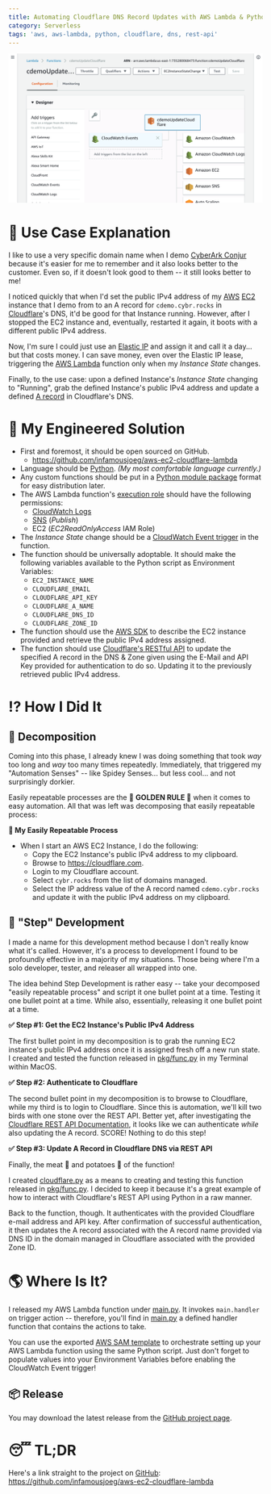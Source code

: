```yaml
---
title: Automating Cloudflare DNS Record Updates with AWS Lambda & Python
category: Serverless
tags: 'aws, aws-lambda, python, cloudflare, dns, rest-api'
---
```

![AWS Lambda Function](/assets/images/cdemoupdatecloudflare-screenshot.png)

# 📢 Use Case Explanation

I like to use a very specific domain name when I demo [CyberArk Conjur](https://conjur.org) because it's easier for me to remember and it also looks better to the customer.  Even so, if it doesn't look good to them -- it still looks better to me!

I noticed quickly that when I'd set the public IPv4 address of my [AWS](https://aws.amazon.com) [EC2](https://aws.amazon.com/ec2/) instance that I demo from to an A record for `cdemo.cybr.rocks` in [Cloudflare](https://cloudflare.com)'s DNS, it'd be good for that Instance running.  However, after I stopped the EC2 instance and, eventually, restarted it again, it boots with a different public IPv4 address.

Now, I'm sure I could just use an [Elastic IP](https://docs.aws.amazon.com/AWSEC2/latest/UserGuide/elastic-ip-addresses-eip.html) and assign it and call it a day... but that costs money.  I can save money, even over the Elastic IP lease, triggering the [AWS Lambda](https://aws.amazon.com/lambda/) function only when my _Instance State_ changes.

Finally, to the use case: upon a defined Instance's _Instance State_ changing to "Running", grab the defined Instance's public IPv4 address and update a defined [A record](https://support.dnsimple.com/articles/a-record/) in Cloudflare's DNS.  

# 🤖 My Engineered Solution

* First and foremost, it should be open sourced on GitHub.
  * <https://github.com/infamousjoeg/aws-ec2-cloudflare-lambda>
* Language should be [Python](https://www.python.org/). _(My most comfortable language currently.)_
* Any custom functions should be put in a [Python module package](https://docs.python.org/2/tutorial/modules.html) format for easy distribution later.
* The AWS Lambda function's [execution role](https://docs.aws.amazon.com/lambda/latest/dg/intro-permission-model.html#lambda-intro-execution-role) should have the following permissions:
  * [CloudWatch Logs](https://docs.aws.amazon.com/AmazonCloudWatch/latest/logs/WhatIsCloudWatchLogs.html)
  * [SNS](https://aws.amazon.com/sns/) (_Publish_)
  * EC2 (_EC2ReadOnlyAccess_ IAM Role)
* The _Instance State_ change should be a [CloudWatch Event trigger](https://docs.aws.amazon.com/AmazonCloudWatch/latest/events/Create-CloudWatch-Events-Rule.html) in the function.
* The function should be universally adoptable.  It should make the following variables available to the Python script as Environment Variables:
  * `EC2_INSTANCE_NAME`
  * `CLOUDFLARE_EMAIL`
  * `CLOUDFLARE_API_KEY`
  * `CLOUDFLARE_A_NAME`
  * `CLOUDFLARE_DNS_ID`
  * `CLOUDFLARE_ZONE_ID`
* The function should use the [AWS SDK](https://aws.amazon.com/sdk-for-python/) to describe the EC2 instance provided and retrieve the public IPv4 address assigned.
* The function should use [Cloudflare's RESTful API](https://api.cloudflare.com/) to update the specified A record in the DNS & Zone given using the E-Mail and API Key provided for authentication to do so.  Updating it to the previously retrieved public IPv4 address.

# ⁉️ How I Did It

## 🧟‍ Decomposition

Coming into this phase, I already knew I was doing something that took _way_ too long and  _way_ too many times repeatedly.  Immediately, that triggered my "Automation Senses" -- like Spidey Senses... but less cool... and not surprisingly dorkier.

Easily repeatable processes are the 🏅 **GOLDEN RULE 🏅** when it comes to easy automation.  All that was left was decomposing that easily repeatable process:

**🔁 My Easily Repeatable Process**

* When I start an AWS EC2 Instance, I do the following:
  * Copy the EC2 Instance's public IPv4 address to my clipboard.
  * Browse to <https://cloudflare.com>.
  * Login to my Cloudflare account.
  * Select `cybr.rocks` from the list of domains managed.
  * Select the IP address value of the A record named `cdemo.cybr.rocks` and update it with the public IPv4 address on my clipboard.

## 👟 "Step" Development

I made a name for this development method because I don't really know what it's called.  However, it's a process to development I found to be profoundly effective in a majority of my situations.  Those being where I'm a solo developer, tester, and releaser all wrapped into one.

The idea behind Step Development is rather easy -- take your decomposed "easily repeatable process" and script it one bullet point at a time.  Testing it one bullet point at a time.  While also, essentially, releasing it one bullet point at a time.

**✅ Step #1: Get the EC2 Instance's Public IPv4 Address**

The first bullet point in my decomposition is to grab the running EC2 instance's public IPv4 address once it is assigned fresh off a new run state.  I created and tested the function released in [pkg/func.py](https://github.com/infamousjoeg/aws-ec2-cloudflare-lambda/blob/master/pkg/func.py#L8) in my Terminal within MacOS.

**✅ Step #2: Authenticate to Cloudflare**

The second bullet point in my decomposition is to browse to Cloudflare, while my third is to login to Cloudflare.  Since this is automation, we'll kill two birds with one stone over the REST API.  Better yet, after investigating the [Cloudflare REST API Documentation](https://api.cloudflare.com/), it looks like we can authenticate _while_ also updating the A record.  SCORE!  Nothing to do this step!

**✅ Step #3: Update A Record in Cloudflare DNS via REST API**

Finally, the meat 🥩 and potatoes 🥔 of the function!

I created [cloudflare.py](https://github.com/infamousjoeg/aws-ec2-cloudflare-lambda/blob/master/cloudflare.py) as a means to creating and testing this function released in [pkg/func.py](https://github.com/infamousjoeg/aws-ec2-cloudflare-lambda/blob/master/pkg/func.py#L8).  I decided to keep it because it's a great example of how to interact with Cloudflare's REST API using Python in a raw manner.

Back to the function, though.  It authenticates with the provided Cloudflare e-mail address and API key.  After confirmation of successful authentication, it then updates the A record associated with the A record name provided via DNS ID in the domain managed in Cloudflare associated with the provided Zone ID.

# 🌎 Where Is It?

I released my AWS Lambda function under [main.py](https://github.com/infamousjoeg/aws-ec2-cloudflare-lambda/blob/master/main.py).  It invokes  `main.handler` on trigger action -- therefore, you'll find in [main.py](https://github.com/infamousjoeg/aws-ec2-cloudflare-lambda/blob/master/main.py) a defined handler function that contains the actions to take.

You can use the exported [AWS SAM template](https://docs.aws.amazon.com/lambda/latest/dg/serverless_app.html) to orchestrate setting up your AWS Lambda function using the same Python script.  Just don't forget to populate values into your Environment Variables before enabling the CloudWatch Event trigger!

## 📦 Release

You may download the latest release from the [GitHub project page](https://github.com/infamousjoeg/aws-ec2-cloudflare-lambda/releases).

# 😴 TL;DR

Here's a link straight to the project on [GitHub](https://github.com): <https://github.com/infamousjoeg/aws-ec2-cloudflare-lambda>

